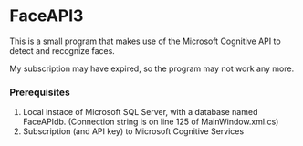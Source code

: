 # FaceAPI3

This is a small program that makes use of the Microsoft Cognitive API to detect and recognize faces.

My subscription may have expired, so the program may not work any more.

<h3>Prerequisites</h3>
<ol>
  <li>Local instace of Microsoft SQL Server, with a database named FaceAPIdb. (Connection string is on line 125 of MainWindow.xml.cs)</li>
  <li>Subscription (and API key) to Microsoft Cognitive Services</li>
</ol>
